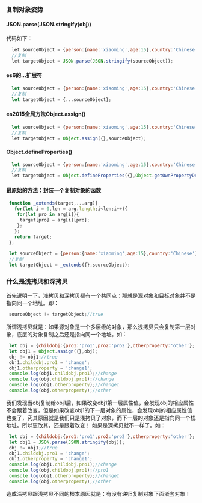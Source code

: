### 复制对象姿势

#### JSON.parse(JSON.stringify(obj))

代码如下：

```javascript
  let sourceObject = {person:{name:'xiaoming',age:15},country:'Chinese'};
  //复制
  let targetObject = JSON.parse(JSON.stringify(sourceObject));
```

#### es6的...扩展符

```javascript
  let sourceObject = {person:{name:'xiaoming',age:15},country:'Chinese'};
  //复制
  let targetObject = {...sourceObject};
```

#### es2015全局方法Object.assign()

```javascript
  let sourceObject = {person:{name:'xiaoming',age:15},country:'Chinese'};
  //复制
  let targetObject = Object.assign({},sourceObject);
```

#### Object.defineProperties()

```javascript
  let sourceObject = {person:{name:'xiaoming',age:15},country:'Chinese'};
  //复制
  let targetObject = Object.defineProperties({},Object.getOwnPropertyDescriptors(sourceObject));
```

#### 最原始的方法：封装一个复制对象的函数

```javascript
 function _extends(target,...arg){
   for(let i = 0,len = arg.length;i<len;i++){
    for(let pro in arg[i]){
     target[pro] = arg[i][pro];
    };
   };
   return target;
 };
 
 let sourceObject = {person:{name:'xiaoming',age:15},country:'Chinese'};
 //复制
 let targetObject = _extends({},sourceObject);
```


### 什么是浅拷贝和深拷贝

首先说明一下，浅拷贝和深拷贝都有一个共同点：那就是源对象和目标对象并不是指向同一个地址。即：

```javascript
 sourceObject != targetObject;//true
```

所谓浅拷贝就是：如果源对象是一个多层级的对象，那么浅拷贝只会复制第一层对象，底层的对象复制之后还是指向同一个地址。如：

```javascript
 let obj = {childobj:{pro1:'pro1',pro2:'pro2'},otherproperty:'other'};
 let obj1 = Object.assign({},obj);
 obj != obj1;//true
 obj1.childobj.pro1 = 'change';
 obj1.otherproperty = 'change1';
 console.log(obj1.childobj.pro1);//change
 console.log(obj.childobj.pro1);//change
 console.log(obj1.otherproperty);//change1
 console.log(obj.otherproperty);//other
```

我们发现当obj复制给obj1后，如果改变obj1第一层属性值，会发现obj的相应属性不会跟着改变，但是如果改变obj1的下一层对象的属性，会发现obj的相应属性值也变了，究其原因就是我们只是浅拷贝了对象，而下一层的对象还是指向同一个栈地址。所以更改其，还是跟着改变！ 如果是深拷贝就不一样了。如：

```javascript
 let obj = {childobj:{pro1:'pro1',pro2:'pro2'},otherproperty:'other'};
 let obj1 = JSON.parse(JSON.stringify(obj));
 obj != obj1;//true
 obj1.childobj.pro1 = 'change';
 obj1.otherproperty = 'change1';
 console.log(obj1.childobj.pro1);//change
 console.log(obj.childobj.pro1);//pro1
 console.log(obj1.otherproperty);//change1
 console.log(obj.otherproperty);//other
```

造成深拷贝跟浅拷贝不同的根本原因就是：有没有递归复制对象下面嵌套对象！









